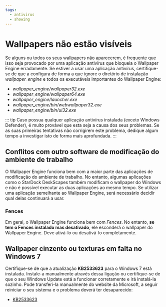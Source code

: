 ```yaml
---
tags:
  - antivirus
  - showing
---
```


# Wallpapers não estão visíveis

Se alguns ou todos os seus wallpapers não aparecerem, é frequente que isso seja provocado por uma aplicação antivírus que bloqueia o Wallpaper Engine erradamente. Se estiver a usar uma aplicação antivírus, certifique-se de que a configura de forma a que ignore o diretório de instalação *wallpaper_engine* e todos os executáveis importantes do Wallpaper Engine:

* *wallpaper_engine/wallpaper32.exe*
* *wallpaper_engine/wallpaper64.exe*
* *wallpaper_engine/launcher.exe*
* *wallpaper_engine/bin/webwallpaper32.exe*
* *wallpaper_engine/bin/ui32.exe*

::: tip Caso possua qualquer aplicação antivírus instalada (exceto Windows Defender), é muito provável que esta seja a causa dos seus problemas. Se as suas primeiras tentativas não corrigirem este problema, dedique algum tempo a investigar isto de forma mais aprofundada. :::

## Conflitos com outro software de modificação do ambiente de trabalho

O Wallpaper Engine funciona bem com a maior parte das aplicações de modificação do ambiente de trabalho. No entanto, algumas aplicações como o StarDock DeskScapes também modificam o wallpaper do Windows e não é possível executar as duas aplicações ao mesmo tempo. Se utilizar uma aplicação semelhante ao Wallpaper Engine, será necessário decidir qual delas continuará a usar.

### Fences

Em geral, o Wallpaper Engine funciona bem com *Fences*. No entanto, **se tem o Fences instalado mas desativado**, ele esconderá o wallpaper do Wallpaper Engine. Deve ativá-lo ou desativá-lo completamente.

## Wallpaper cinzento ou texturas em falta no Windows 7

Certifique-se de que a atualização **KB2533623** para o Windows 7 está instalada. Instale-a manualmente através dessa ligação ou certifique-se de que o seu Windows Update está a funcionar corretamente e irá instalá-la sozinho. Pode transferi-la manualmente do website da Microsoft, a seguir reiniciar o seu sistema e o problema deverá ter desaparecido:

* [KB2533623](https://support.microsoft.com/en-us/help/2533623/microsoft-security-advisory-insecure-library-loading-could-allow-remot)
